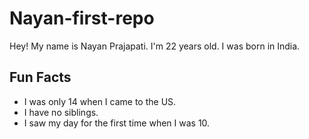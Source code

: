 # Nayan-first-repo
Hey!
My name is Nayan Prajapati.
I'm 22 years old.
I was born in India.

## Fun Facts
* I was only 14 when I came to the US.
* I have no siblings.
* I saw my day for the first time when I was 10.